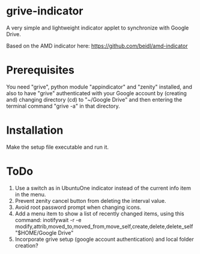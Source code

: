 grive-indicator
===============

A very simple and lightweight indicator applet to synchronize with Google Drive.

Based on the AMD indicator here: https://github.com/beidl/amd-indicator

Prerequisites
===============

You need "grive", python module "appindicator" and "zenity" installed, and also to have "grive" authenticated with your Google account by (creating and) changing directory (cd) to "~/Google Drive" and then entering the terminal command "grive -a" in that directory.

Installation
===============

Make the setup file executable and run it.

ToDo
===============

1. Use a switch as in UbuntuOne indicator instead of the current info item in the menu.
2. Prevent zenity cancel button from deleting the interval value.
3. Avoid root password prompt when changing icons.
4. Add a menu item to show a list of recently changed items, using this command: inotifywait -r -e modify,attrib,moved_to,moved_from,move_self,create,delete,delete_self "$HOME/Google Drive"
5. Incorporate grive setup (google account authentication) and local folder creation?
